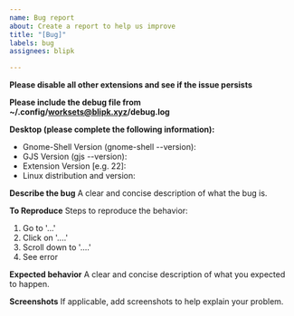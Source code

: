 ```yaml
---
name: Bug report
about: Create a report to help us improve
title: "[Bug]"
labels: bug
assignees: blipk

---
```


**Please disable all other extensions and see if the issue persists**

**Please include the debug file from ~/.config/worksets@blipk.xyz/debug.log**

**Desktop (please complete the following information):**
 - Gnome-Shell Version (gnome-shell --version):
 - GJS Version (gjs --version):
 - Extension Version [e.g. 22]:
 - Linux distribution and version:

**Describe the bug**
A clear and concise description of what the bug is.

**To Reproduce**
Steps to reproduce the behavior:
1. Go to '...'
2. Click on '....'
3. Scroll down to '....'
4. See error

**Expected behavior**
A clear and concise description of what you expected to happen.

**Screenshots**
If applicable, add screenshots to help explain your problem.
